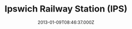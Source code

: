 ---
date: 2013-01-09T08:46:37.000Z
title: Ipswich Railway Station (IPS)
latitude: 52.05056394026451
longitude: 1.144423484802246
category: checkin
---